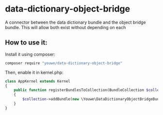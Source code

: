 # data-dictionary-object-bridge
A connector between the data dictionary bundle and the object bridge bundle. This will allow both exist without depending on each 



## How to use it:

Install it using composer: 

```bash
composer require "youwe/data-dictionary-object-bridge"
```

Then, enable it in kernel.php:

```php
class AppKernel extends Kernel
{
    public function registerBundlesToCollection(BundleCollection $collection)
    {
        $collection->addBundle(new \Youwe\DataDictionaryObjectBridgeBundle\DataDictionaryObjectBridgeBundle());
    }
}

```

